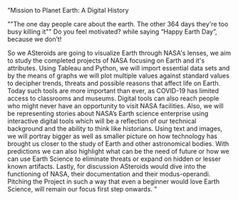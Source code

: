 "Mission to Planet Earth: A Digital History

""The one day people care about the earth. The other 364 days they're too busy killing it""
Do you feel motivated? while saying “Happy Earth Day”, because we don’t!

So we ASteroids are going to visualize  Earth through NASA's lenses, we aim to study the completed projects of NASA focusing on Earth and it's attributes. Using Tableau and Python, we will import essential data sets and by the means of graphs we will plot multiple values against standard values to decipher trends, threats and possible reasons that affect life on Earth. Today such tools are more important than ever, as COVID-19 has limited access to classrooms and museums. Digital tools can also reach people who might never have an opportunity to visit NASA facilities. 
Also, we will be representing stories about NASA’s Earth science enterprise using interactive digital tools which will be a reflection of our technical background and the ability to think like historians. Using text and images, we will portray bigger as well as smaller picture on how technology has brought us closer to the study of Earth and other astronomical bodies. With predictions we can also highlight what can be the need of future or how we can use Earth Science to eliminate threats or expand on hidden or lesser known artifacts. 
Lastly, for discussion ASteroids would dive into the functioning of NASA, their documentation and their modus-operandi. Pitching the Project in such a way that even a beginner would love Earth Science, will remain our focus first step onwards.
"

